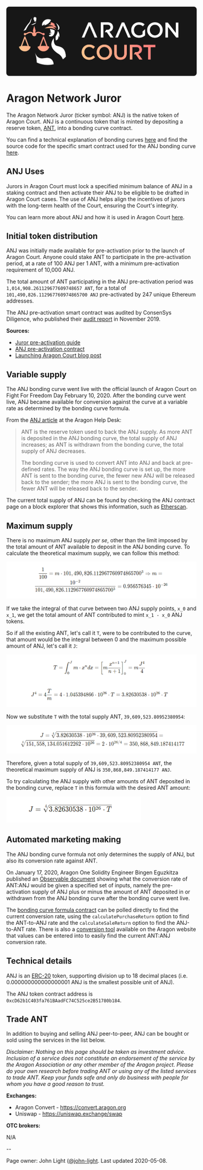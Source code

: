 ![](design/logo/png/aragon-court.png)

# Aragon Network Juror

The Aragon Network Juror (ticker symbol: ANJ) is the native token of Aragon Court. ANJ is a continuous token that is minted by depositing a reserve token, [ANT](https://wiki.aragon.org/network/aragon_network_token/), into a bonding curve contract.

You can find a technical explanation of bonding curves [here](https://yos.io/2018/11/10/bonding-curves) and find the source code for the specific smart contract used for the ANJ bonding curve [here](https://github.com/AragonBlack/fundraising/blob/next/apps/batched-bancor-market-maker/contracts/BatchedBancorMarketMaker.sol).

## ANJ Uses

Jurors in Aragon Court must lock a specified minimum balance of ANJ in a staking contract and then activate their ANJ to be eligible to be drafted in Aragon Court cases. The use of ANJ helps align the incentives of jurors with the long-term health of the Court, ensuring the Court's integrity.

You can learn more about ANJ and how it is used in Aragon Court [here](https://help.aragon.org/article/41-aragon-court).

## Initial token distribution

ANJ was initially made available for pre-activation prior to the launch of Aragon Court. Anyone could stake ANT to participate in the pre-activation period, at a rate of 100 ANJ per 1 ANT, with a minimum pre-activation requirement of 10,000 ANJ.

The total amount of ANT participating in the ANJ pre-activation period was `1,014,908.261129677609748657 ANT`, for a total of `101,490,826.112967760974865700 ANJ` pre-activated by 247 unique Ethereum addresses.

The ANJ pre-activation smart contract was audited by ConsenSys Diligence, who published their [audit report](https://diligence.consensys.net/audits/2019/11/aragonone-aragon-network-presale/) in November 2019.

**Sources:**
- [Juror pre-activation guide](https://blog.aragon.org/juror-pre-activation-guide/)
- [ANJ pre-activation contract](https://etherscan.io/address/0xf89c8752d82972f94a4d1331e010ed6593e8ec49#readProxyContract)
- [Launching Aragon Court blog post](https://blog.aragon.org/launching-aragon-court/)

## Variable supply

The ANJ bonding curve went live with the official launch of Aragon Court on Fight For Freedom Day February 10, 2020. After the bonding curve went live, ANJ became available for conversion against the curve at a variable rate as determined by the bonding curve formula.

From the [ANJ article](https://help.aragon.org/article/44-how-to-get-anj-and-become-an-aragon-court-juror) at the Aragon Help Desk:

> ANT is the reserve token used to back the ANJ supply. As more ANT is deposited in the ANJ bonding curve, the total supply of ANJ increases; as ANT is withdrawn from the bonding curve, the total supply of ANJ decreases.
> 
> The bonding curve is used to convert ANT into ANJ and back at pre-defined rates. The way the ANJ bonding curve is set up, the more ANT is sent to the bonding curve, the fewer new ANJ will be released back to the sender; the more ANJ is sent to the bonding curve, the fewer ANT will be released back to the sender.

The current total supply of ANJ can be found by checking the ANJ contract page on a block explorer that shows this information, such as [Etherscan](https://etherscan.io/token/0xcD62b1C403fa761BAadFC74C525ce2B51780b184#tokenInfo).

## Maximum supply

There is no maximum ANJ supply *per se*, other than the limit imposed by the total amount of ANT available to deposit in the ANJ bonding curve. To calculate the theoretical maximum supply, we can follow this method:

![$$\frac{1}{100} = m \cdot 101,490,826.112967760974865700^{3} \Rightarrow m = \frac{10^{-2}}{101,490,826.112967760974865700^{3}} = 0.956576345 \cdot 10^{-26}$$](network/images/ANJ-1.png)

If we take the integral of that curve between two ANJ supply points, `x_0` and `x_1`, we get the total amount of ANT contributed to mint `x_1 - x_0` ANJ tokens.

So if all the existing ANT, let's call it `T`, were to be contributed to the curve, that amount would be the integral between 0 and the maximum possible amount of ANJ, let's call it `J`:

![$$T = \int_{0}^{J}m \cdot x^n dx = \left[ m \frac{x^{n+1}}{n+1} \right]_{0}^{J} = m \frac{J^4}{4}$$; $$J^4 = 4 \frac{T}{m} = 4 \cdot 1.045394866 \cdot 10^{26} \cdot T = 3.82630538 \cdot 10^{26} \cdot T$$](network/images/ANJ-2.png)

Now we substitute `T` with the total supply ANT, `39,609,523.80952380954`:

![$$J = \sqrt[4]{3.82630538 \cdot 10^{26} \cdot 39,609,523.80952380954} = \sqrt[4]{151,558,134.051612262 \cdot 10^{26}} = 2 \cdot 10^{26/4} = 350,868,849.187414177$$](network/images/ANJ-3.png)

Therefore, given a total supply of `39,609,523.80952380954 ANT`, the theoretical maximum supply of ANJ is `350,868,849.187414177 ANJ`.

To try calculating the ANJ supply with other amounts of ANT deposited in the bonding curve, replace `T` in this formula with the desired ANT amount:

![$$J = \sqrt[4]{3.82630538 \cdot 10^{26} \cdot T}$$](network/images/ANJ-4.png)

## Automated marketing making

The ANJ bonding curve formula not only determines the supply of ANJ, but also its conversion rate against ANT.

On January 17, 2020, Aragon One Solidity Engineer Bingen Eguzkitza published an [Observable document](https://observablehq.com/@anjbondingcurve/anj-bonding-curve) showing what the conversion rate of ANT:ANJ would be given a specified set of inputs, namely the pre-activation supply of ANJ plus or minus the amount of ANT deposited in or withdrawn from the ANJ bonding curve after the bonding curve went live.

The [bonding curve formula contract](https://etherscan.io/address/0x274aac49b63f07bf6998964ad20020b18383a09d#readContract) can be polled directly to find the current conversion rate, using the `calculatePurchaseReturn` option to find the ANT-to-ANJ rate and the `calculateSaleReturn` option to find the ANJ-to-ANT rate. There is also a [conversion tool](https://convert.aragon.org) available on the Aragon website that values can be entered into to easily find the current ANT:ANJ conversion rate.

## Technical details

ANJ is an [ERC-20](https://eips.ethereum.org/EIPS/eip-20) token, supporting division up to 18 decimal places (i.e. 0.000000000000000001 ANJ is the smallest possible unit of ANJ).

The ANJ token contract address is `0xcD62b1C403fa761BAadFC74C525ce2B51780b184`.

## Trade ANT

In addition to buying and selling ANJ peer-to-peer, ANJ can be bought or sold using the services in the list below.

_Disclaimer: Nothing on this page should be taken as investment advice. Inclusion of a service does not constitute an endorsement of the service by the Aragon Association or any other member of the Aragon project. Please do your own research before trading ANT or using any of the listed services to trade ANT. Keep your funds safe and only do business with people for whom you have a good reason to trust._

**Exchanges:**

- Aragon Convert - https://convert.aragon.org  
- Uniswap - https://uniswap.exchange/swap

**OTC brokers:**

N/A

--

Page owner: John Light ([@john-light](https://github.com/john-light). Last updated 2020-05-08.
